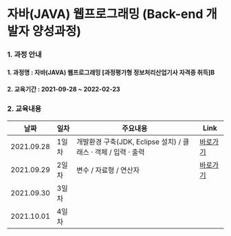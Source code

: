 # 자바(JAVA) 웹프로그래밍 (Back-end 개발자 양성과정)

### 1. 과정 안내  
#### 1. 과정명 : 자바(JAVA) 웹프로그래밍 [과정평가형 정보처리산업기사 자격증 취득]B
#### 2. 교육기간 : 2021-09-28 ~ 2022-02-23

### 2. 교육내용  
|날짜|일차|주요내용|Link|
|----|----|---------|----|
|2021.09.28|1일차|개발환경 구축(JDK, Eclipse 설치) / 클래스 · 객체 / 입력 · 출력|[바로가기](https://github.com/yongbeomj/ezen-education/tree/main/java1/src/Day01)|
|2021.09.29|2일차|변수 / 자료형 / 연산자|[바로가기](https://github.com/yongbeomj/ezen-education/tree/main/java1/src/Day02)|
|2021.09.30|3일차|||
|2021.10.01|4일차|||
